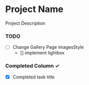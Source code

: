# Project Name

Project Description

### TODO

-   [ ] Change Gallery Page imagesStyle
    -   [] implement lightbox

### Completed Column ✓

-   [x] Completed task title
